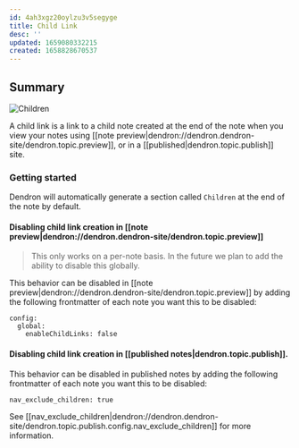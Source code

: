 ```yaml
---
id: 4ah3xgz20oylzu3v5segyge
title: Child Link
desc: ''
updated: 1659080332215
created: 1658828670537
---
```


## Summary

![Children](https://foundation-prod-assetspublic53c57cce-8cpvgjldwysl.s3-us-west-2.amazonaws.com/assets/images/Quickstart_-_Dendron.jpg)

A child link is a link to a child note created at the end of the note when you view your notes using [[note preview|dendron://dendron.dendron-site/dendron.topic.preview]], or in a [[published|dendron.topic.publish]] site.

### Getting started

Dendron will automatically generate a section called `Children` at the end of the note by default.

#### Disabling child link creation in [[note preview|dendron://dendron.dendron-site/dendron.topic.preview]]

> This only works on a per-note basis. In the future we plan to add the ability to disable this globally.

This behavior can be disabled in [[note preview|dendron://dendron.dendron-site/dendron.topic.preview]] by adding the following frontmatter of each note you want this to be disabled:

```
config:
  global:
    enableChildLinks: false
```

#### Disabling child link creation in [[published notes|dendron.topic.publish]].

This behavior can be disabled in published notes by adding the following frontmatter of each note you want this to be disabled:

```
nav_exclude_children: true
```

See [[nav_exclude_children|dendron://dendron.dendron-site/dendron.topic.publish.config.nav_exclude_children]] for more information.